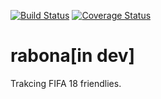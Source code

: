 [![Build Status](https://travis-ci.org/nosoyyo/rabona.svg?branch=master)](https://travis-ci.org/nosoyyo/rabona)
[![Coverage Status](https://coveralls.io/repos/github/nosoyyo/rabona/badge.svg?branch=master)](https://coveralls.io/github/nosoyyo/rabona?branch=master)

# rabona[in dev]

Trakcing FIFA 18 friendlies.